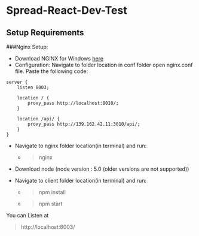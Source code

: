 # Spread-React-Dev-Test

## Setup Requirements

###Nginx Setup:

- Download NGINX for Windows [here](http://nginx.org/en/download.html)
- Configuration: Navigate to folder location in conf folder open nginx.conf file. Paste the following code:

```
server {
    listen 8003;

    location / {
        proxy_pass http://localhost:8010/;
    }

    location /api/ {
        proxy_pass http://139.162.42.11:3010/api/;
    } 
}
```
- Navigate to nginx folder location(in terminal) and run:
  * > nginx


- Download node (node version : 5.0 (older versions are not supported))
- Navigate to client folder location(in terminal) and run:
  * > npm install
  * > npm start

You can Listen at

> http://localhost:8003/

